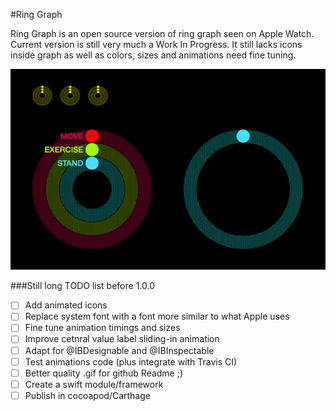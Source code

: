 #Ring Graph

Ring Graph is an open source version of ring graph seen on Apple Watch. Current version is still very much a Work In Progress. It still lacks icons inside graph as well as colors, sizes and animations need fine tuning.

![Ring Graph in action](assets/RingGraphAnimation.gif)

###Still long TODO list before 1.0.0
- [ ] Add animated icons
- [ ] Replace system font with a font more similar to what Apple uses
- [ ] Fine tune animation timings and sizes
- [ ] Improve cetnral value label sliding-in animation
- [ ] Adapt for @IBDesignable and @IBInspectable
- [ ] Test animations code (plus integrate with Travis CI)
- [ ] Better quality .gif for github Readme ;)
- [ ] Create a swift module/framework
- [ ] Publish in cocoapod/Carthage
